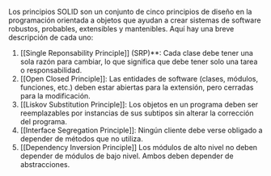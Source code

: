 Los principios SOLID son un conjunto de cinco principios de diseño en la programación orientada a objetos que ayudan a crear sistemas de software robustos, probables, extensibles y mantenibles. Aquí hay una breve descripción de cada uno:

1. [[Single Reponsability Principle]] (SRP)**: Cada clase debe tener una sola razón para cambiar, lo que significa que debe tener solo una tarea o responsabilidad.
2. [[Open Closed Principle]]: Las entidades de software (clases, módulos, funciones, etc.) deben estar abiertas para la extensión, pero cerradas para la modificación.
3. [[Liskov Substitution Principle]]: Los objetos en un programa deben ser reemplazables por instancias de sus subtipos sin alterar la corrección del programa.
4. [[Interface Segregation Principle]]: Ningún cliente debe verse obligado a depender de métodos que no utiliza.
5. [[Dependency Inversion Principle]] Los módulos de alto nivel no deben depender de módulos de bajo nivel. Ambos deben depender de abstracciones.